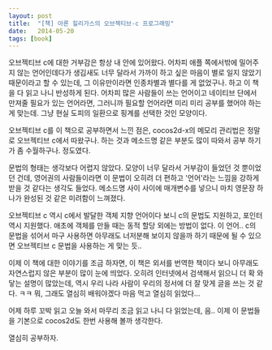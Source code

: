 ```yaml
---
layout: post
title:  "[책] 아론 힐리가스의 오브젝티브-c 프로그래밍"
date:   2014-05-20
tags: [book]
---
```


오브젝티브 c에 대한 거부감은 항상 내 안에 있어왔다. 어차피 애플 쪽에서밖에 밀어주지 않는 언어인데다가 생김새도 너무 달라서 가까이 하고 싶은 마음이 별로 일지 않았기 때문이라고 할 수 있는데, 그 이유만이라면 인종차별과 별다를 게 없었구나. 하고 이 책을 다 읽고 나니 반성하게 된다. 어차피 많은 사람들이 쓰는 언어이고 네이티브 단에서 만져줄 필요가 있는 언어라면, 그러니까 필요할 언어라면 미리 미리 공부를 했어야 하는 게 맞는데. 그냥 현실 도피의 일환으로 핑계를 선택한 것인 모양이다. 

  오브젝티브 c를 이 책으로 공부하면서 느낀 점은, cocos2d-x의 메모리 관리법은 정말로 오브젝티브 c에서 따왔구나. 하는 것과 메소드명 같은 부분도 많이 따와서 공부 하기가 좀 수월하구나. 정도였다. 

  문법의 형태는 생각보다 어렵지 않았다. 모양이 너무 달라서 거부감이 들었던 것 뿐이었던 건데, 영어권의 사람들이라면 이 문법이 오히려 더 편하고 '언어'라는 느낌을 강하게 받을 것 같다는 생각도 들었다. 메소드명 사이 사이에 매개변수를 넣으니 마치 영문장 하나가 완성된 것 같은 미려함이 느껴졌다. 

  오브젝티브 c 역시 c에서 발달한 객체 지향 언어이다 보니 c의 문법도 지원하고, 포인터 역시 지원했다. 애초에 객체를 만들 때는 동적 할당 외에는 방법이 없다. 이 언어.. c의 문법을 섞어서 마구 사용하면 아무래도 너저분해 보이지 않을까 하기 때문에 될 수 있으면 오브젝티브 c 문법을 사용하는 게 맞는 듯.. 

  이제 이 책에 대한 이야기를 조금 하자면, 이 책은 외서를 번역한 책이다 보니 아무래도 자연스럽지 않은 부분이 많이 눈에 띄었다. 오히려 인터넷에서 검색해서 읽으니 더 확 와닿는 설명이 많았는데, 역시 우리 나라 사람이 우리의 정서에 더 잘 맞게 글을 쓰는 것 같다. ㅋㅋ 뭐, 그래도 열심히 배워야겠다 마음 먹고 열심히 읽었다... 

  어제 하루 꼬박 읽고 오늘 와서 마무리 조금 읽고 나니 다 읽었는데, 음.. 이제 이 문법들을 기본으로 cocos2d도 한번 사용해 볼까 생각한다. 

  열심히 공부하자.